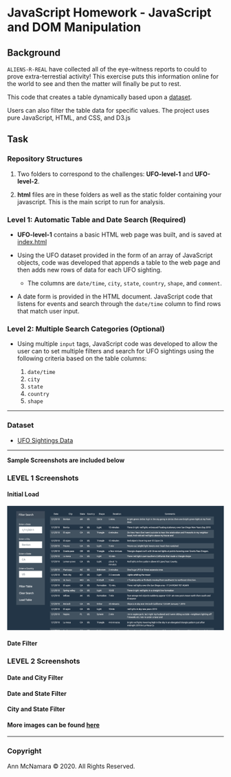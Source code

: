# JavaScript Homework - JavaScript and DOM Manipulation

## Background

 `ALIENS-R-REAL` have collected all of the eye-witness reports to could to prove extra-terrestial activity! This exercise puts this information online for the world to see and then the matter will finally be put to rest.

This code that creates a table dynamically based upon a [dataset](/UFO-level-1/static/js/data.js). 

Users can also filter the table data for specific values. The project uses pure JavaScript, HTML, and CSS, and D3.js 

## Task

### Repository Structures

1. Two folders to correspond to the challenges: **UFO-level-1** and **UFO-level-2**.

2.  **html** files are in these folders as well as the static folder containing your javascript. This is the main script to run for analysis.


### Level 1: Automatic Table and Date Search (Required)

* **UFO-level-1** contains a basic HTML web page was built, and is saved at [index.html](/UFO-level-1/index.html) 

* Using the UFO dataset provided in the form of an array of JavaScript objects, code was developed that appends a table to the web page and then adds new rows of data for each UFO sighting.

  * The columns are `date/time`, `city`, `state`, `country`, `shape`, and `comment`.

* A date form is provided in the HTML document.  JavaScript code that listens for events and search through the `date/time` column to find rows that match user input.

### Level 2: Multiple Search Categories (Optional)

* Using multiple `input` tags, JavaScript code was developed to allow the user can to set multiple filters and search for UFO sightings using the following criteria based on the table columns:

  1. `date/time`
  2. `city`
  3. `state`
  4. `country`
  5. `shape`

- - -

### Dataset

* [UFO Sightings Data](/UFO-level-1/static/js/data.js)

- - -

**Sample Screenshots are included below**

### LEVEL 1 Screenshots
#### Initial Load
![GitHub Logo](/images/initialLoad.png)

#### Date Filter

### LEVEL 2 Screenshots
#### Date and City Filter

#### Date and State Filter

#### City and State Filter

#### More images can be found [here](/images/)

- - -

### Copyright
Ann McNamara © 2020. All Rights Reserved.
